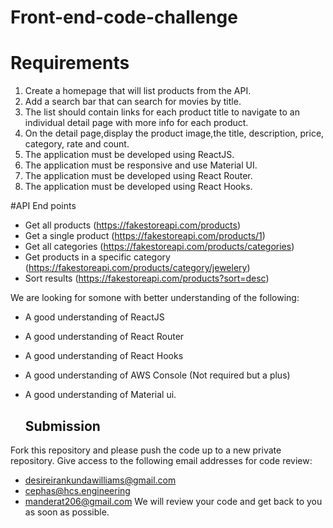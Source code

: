 # Front-end-code-challenge

# Requirements
1. Create a  homepage that will list products from the API. 
2. Add a search bar that can search for movies by title.
3. The list should contain links for each product title to navigate to an individual detail page with more info for each product. 
4. On the detail page,display the product image,the title, description, price, category, rate and count.
5. The application must be developed using ReactJS.
6. The application must be responsive and use Material UI.
7. The application must be developed using React Router.
8. The application must be developed using React Hooks.

#API End points
- Get all products (https://fakestoreapi.com/products)
- Get a single product (https://fakestoreapi.com/products/1)
- Get all categories (https://fakestoreapi.com/products/categories)
- Get products in a specific category (https://fakestoreapi.com/products/category/jewelery)
- Sort results (https://fakestoreapi.com/products?sort=desc)

We are looking for somone with better understanding of the following:
- A good understanding of ReactJS
- A good understanding of React Router
- A good understanding of React Hooks
- A good understanding of AWS Console (Not required but a plus)
- A good understanding of Material ui.

  ## Submission

Fork this repository and  please push the code up to a new private repository. Give access to the following email addresses for code review:
- desireirankundawilliams@gmail.com
- cephas@hcs.engineering
- manderat206@gmail.com
We will review your code and get back to you as soon as possible.

